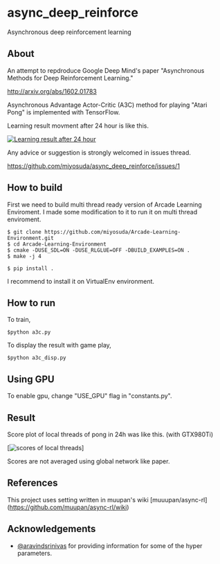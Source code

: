 # async_deep_reinforce

Asynchronous deep reinforcement learning

## About

An attempt to repdroduce Google Deep Mind's paper "Asynchronous Methods for Deep Reinforcement Learning."

http://arxiv.org/abs/1602.01783

Asynchronous Advantage Actor-Critic (A3C) method for playing "Atari Pong" is implemented with TensorFlow.

Learning result movment after 24 hour is like this.

[![Learning result after 24 hour](http://narr.jp/private/miyoshi/deep_learning/a3c_preview_image.jpg)](https://www.youtube.com/watch?v=cFWL_y9BVaQ)

Any advice or suggestion is strongly welcomed in issues thread.

https://github.com/miyosuda/async_deep_reinforce/issues/1

## How to build

First we need to build multi thread ready version of Arcade Learning Enviroment.
I made some modification to it to run it on multi thread enviroment.

    $ git clone https://github.com/miyosuda/Arcade-Learning-Environment.git
    $ cd Arcade-Learning-Environment
    $ cmake -DUSE_SDL=ON -DUSE_RLGLUE=OFF -DBUILD_EXAMPLES=ON .
    $ make -j 4
	
    $ pip install .

I recommend to install it on VirtualEnv environment.

## How to run

To train,

    $python a3c.py

To display the result with game play,

    $python a3c_disp.py

## Using GPU
To enable gpu, change "USE_GPU" flag in "constants.py".

## Result
Score plot of local threads of pong in 24h was like this. (with GTX980Ti)

[![scores of local threads](https://github.com/miyosuda/async_deep_reinforce/blob/master/docs/graph_24h.png)]

Scores are not averaged using global network like paper.

## References

This project uses setting written in muupan's wiki [muuupan/async-rl] (https://github.com/muupan/async-rl/wiki)


## Acknowledgements

- [@aravindsrinivas](https://github.com/aravindsrinivas) for providing information for some of the hyper parameters.

